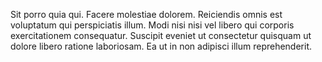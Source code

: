 Sit porro quia qui. Facere molestiae dolorem. Reiciendis omnis est voluptatum qui perspiciatis illum. Modi nisi nisi vel libero qui corporis exercitationem consequatur. Suscipit eveniet ut consectetur quisquam ut dolore libero ratione laboriosam. Ea ut in non adipisci illum reprehenderit.